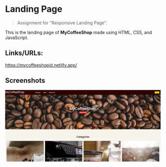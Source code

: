 # Landing Page

> Assignment for "Responsive Landing Page".

This is the landing page of **MyCoffeeShop** made using HTML, CSS, and JavaScript.

## Links/URLs:

https://mycoffeeshopid.netlify.app/

## Screenshots

![Landing Page](assets/screenshot.png)

